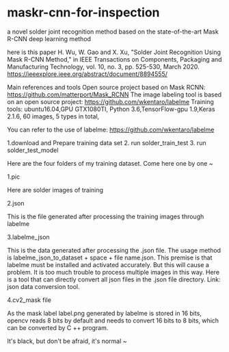 # maskr-cnn-for-inspection
a novel solder joint recognition method based on the state-of-the-art Mask R-CNN deep learning method

here is this paper H. Wu, W. Gao and X. Xu, "Solder Joint Recognition Using Mask R-CNN Method," in IEEE Transactions on Components, Packaging and Manufacturing Technology, vol. 10, no. 3, pp. 525-530, March 2020.
https://ieeexplore.ieee.org/abstract/document/8894555/

Main references and tools
Open source project based on Mask RCNN: https://github.com/matterport/Mask_RCNN
The image labeling tool is based on an open source project: https://github.com/wkentaro/labelme
Training tools: ubuntu16.04,GPU GTX1080TI,  Python 3.6,TensorFlow-gpu 1.9,Keras 2.1.6, 60 images, 5 types in total,

You can refer to the use of labelme: https://github.com/wkentaro/labelme


1.download and Prepare training data set
2. run solder_train_test
3. run solder_test_model


Here are the four folders of my training dataset. Come here one by one ~

1.pic

Here are  solder images of training

2.json

This is the file generated after processing the training images through labelme

3.labelme_json


This is the data generated after processing the .json file. The usage method is labelme_json_to_dataset + space + file name.json. This premise is that labelme must be installed and activated accurately. But this will cause a problem. It is too much trouble to process multiple images in this way. Here is a tool that can directly convert all json files in the .json file directory. Link: json data conversion tool.

4.cv2_mask file

As the mask label label.png generated by labelme is stored in 16 bits, opencv reads 8 bits by default and needs to convert 16 bits to 8 bits, which can be converted by C ++ program.

It's black, but don't be afraid, it's normal ~


